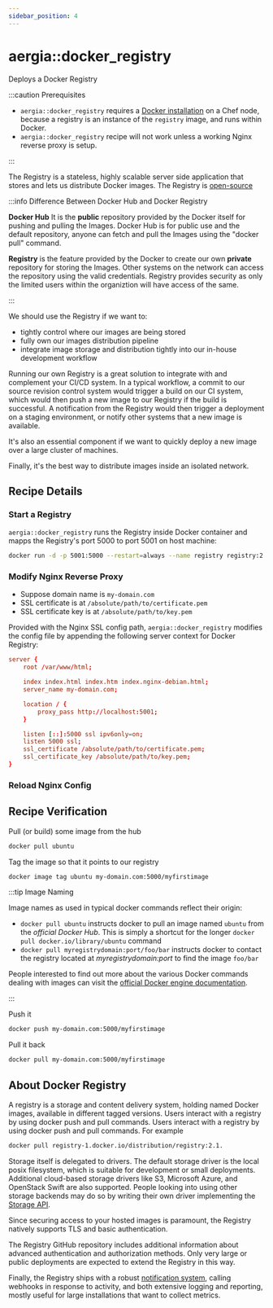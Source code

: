 ```yaml
---
sidebar_position: 4
---
```


aergia::docker_registry
=======================

Deploys a Docker Registry

:::caution Prerequisites

<!-- markdown-link-check-disable -->

- `aergia::docker_registry` requires a [Docker installation](docker)  on a Chef node, because a registry is an instance
  of the `registry` image, and runs within Docker.
- `aergia::docker_registry` recipe will not work unless a working Nginx reverse proxy is setup.

<!-- markdown-link-check-enable -->

:::

The Registry is a stateless, highly scalable server side application that stores and lets us distribute Docker images.
The Registry is [open-source](https://github.com/distribution/distribution)

:::info Difference Between Docker Hub and Docker Registry

**Docker Hub** It is the **public** repository provided by the Docker itself for pushing and pulling the Images. Docker
Hub is for public use and the default repository, anyone can fetch and pull the Images using the "docker pull" command.

**Registry** is the feature provided by the Docker to create our own **private** repository for storing the Images.
Other systems on the network can access the repository using the valid credentials. Registry provides security as only
the limited users within the organiztion will have access of the same.

:::

We should use the Registry if we want to:

- tightly control where our images are being stored
- fully own our images distribution pipeline
- integrate image storage and distribution tightly into our in-house development workflow

Running our own Registry is a great solution to integrate with and complement your CI/CD system. In a typical workflow,
a commit to our source revision control system would trigger a build on our CI system, which would then push a new image
to our Registry if the build is successful. A notification from the Registry would then trigger a deployment on a
staging environment, or notify other systems that a new image is available.

It's also an essential component if we want to quickly deploy a new image over a large cluster of machines.

Finally, it's the best way to distribute images inside an isolated network.

Recipe Details
--------------

### Start a Registry

`aergia::docker_registry` runs the Registry inside Docker container and mapps the Registry's port 5000 to port 5001 on
host machine:

```bash
docker run -d -p 5001:5000 --restart=always --name registry registry:2
```

### Modify Nginx Reverse Proxy

- Suppose domain name is `my-domain.com`
- SSL certificate is at `/absolute/path/to/certificate.pem`
- SSL certificate key is at `/absolute/path/to/key.pem`

Provided with the Nginx SSL config path, `aergia::docker_registry` modifies the config file by appending the following
server context for Docker Registry:

```conf
server {
    root /var/www/html;

    index index.html index.htm index.nginx-debian.html;
    server_name my-domain.com;

    location / {
        proxy_pass http://localhost:5001;
    }

    listen [::]:5000 ssl ipv6only=on;
    listen 5000 ssl;
    ssl_certificate /absolute/path/to/certificate.pem;
    ssl_certificate_key /absolute/path/to/key.pem;
}
```

### Reload Nginx Config

Recipe Verification
-------------------

Pull (or build) some image from the hub

```bash
docker pull ubuntu
```

Tag the image so that it points to our registry

```bash
docker image tag ubuntu my-domain.com:5000/myfirstimage
```

:::tip Image Naming

Image names as used in typical docker commands reflect their origin:

- `docker pull ubuntu` instructs docker to pull an image named `ubuntu` from the _official Docker Hub_. This is simply a
  shortcut for the longer `docker pull docker.io/library/ubuntu` command
- `docker pull myregistrydomain:port/foo/bar` instructs docker to contact the registry located at
  _myregistrydomain:port_ to find the image `foo/bar`

People interested to find out more about the various Docker commands dealing with images can visit the
[official Docker engine documentation](https://docs.docker.com/engine/reference/commandline/cli/).

:::

Push it

```bash
docker push my-domain.com:5000/myfirstimage
```

Pull it back

```bash
docker pull my-domain.com:5000/myfirstimage
```

About Docker Registry
---------------------

A registry is a storage and content delivery system, holding named Docker images, available in different tagged
versions. Users interact with a registry by using docker push and pull commands. Users interact with a registry by using
docker push and pull commands. For example

```bash
docker pull registry-1.docker.io/distribution/registry:2.1.
```

Storage itself is delegated to drivers. The default storage driver is the local posix filesystem, which is suitable for
development or small deployments. Additional cloud-based storage drivers like S3, Microsoft Azure, and OpenStack Swift
are also supported. People looking into using other storage backends may do so by writing their own driver implementing
the [Storage API](https://docs.docker.com/registry/storage-drivers/).

Since securing access to your hosted images is paramount, the Registry natively supports TLS and basic authentication.

The Registry GitHub repository includes additional information about advanced authentication and authorization methods.
Only very large or public deployments are expected to extend the Registry in this way.

Finally, the Registry ships with a robust [notification system](https://docs.docker.com/registry/notifications/),
calling webhooks in response to activity, and both extensive logging and reporting, mostly useful for large
installations that want to collect metrics.
